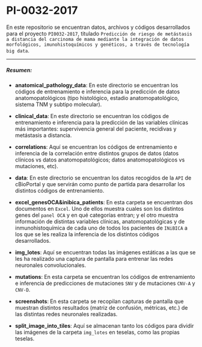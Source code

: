# PI-0032-2017
En este repositorio se encuentran datos, archivos y códigos desarrollados para el proyecto `PI0032-2017`, titulado `Predicción de riesgo de metástasis a distancia del carcinoma de mama mediante la integración de datos morfológicos, imunohistoquímicos y genéticos, a través de tecnología big data`.

------------

##### Resumen:
- **anatomical_pathology_data**: En este directorio se encuentran los códigos de entrenamiento e inferencia para la predicción de datos anatomopatológicos (tipo histológico, estadio anatomopatológico, sistema TNM y subtipo molecular).

- **clinical_data**: En este directorio se encuentran los códigos de entrenamiento e inferencia para la predicción de las variables clínicas más importantes: supervivencia general del paciente, recidivas y metástasis a distancia.

- **correlations**: Aquí se encuentran los códigos de entrenamiento e inferencia de la correlación entre distintos grupos de datos (datos clínicos vs datos anatomopatológicos; datos anatomopatológicos vs mutaciones, etc).

- **data**: En este directorio se encuentran los datos recogidos de la `API` de cBioPortal y que servirán como punto de partida para desarrollar los distintos códigos de entrenamiento.

- **excel_genesOCA&inibica_patients**: En esta carpeta se encuentran dos documentos en `Excel`. Uno de ellos muestra cuales son los distintos genes del `panel OCA` y en qué categorías entran; y el otro muestra información de distintas variables clínicas, anatomopatológicas y de inmunohistoquímica de cada uno de todos los pacientes de `INiBICA` a los que se les realiza la inferencia de los distintos códigos desarrollados.

- **img_lotes**: Aquí se encuentran todas las imágenes estáticas a las que se les ha realizado una captura de pantalla para entrenar las redes neuronales convolucionales.

- **mutations**: En esta carpeta se encuentran los códigos de entrenamiento e inferencia de predicciones de mutaciones `SNV` y de mutaciones `CNV-A` y `CNV-D`.

- **screenshots**: En esta carpeta se recopilan capturas de pantalla que muestran distintos resultados (matriz de confusión, métricas, etc.) de las distintas redes neuronales realizadas.

- **split_image_into_tiles**: Aquí se almacenan tanto los códigos para dividir las imágenes de la carpeta `img_lotes` en teselas, como las propias teselas.